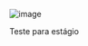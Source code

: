 ![image](https://github.com/user-attachments/assets/64bde2fd-d959-4565-9ce5-b148fe37c1ba)

Teste para estágio
